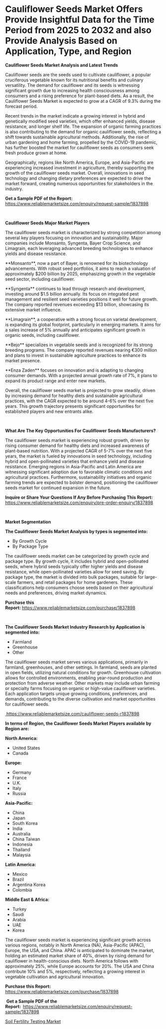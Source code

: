 <p><h1>Cauliflower Seeds Market Offers Provide Insightful Data for the Time Period from 2025 to 2032 and also Provide Analysis Based on Application, Type, and Region</h1></p><p><strong>Cauliflower Seeds Market Analysis and Latest Trends</strong></p>
<p><p>Cauliflower seeds are the seeds used to cultivate cauliflower, a popular cruciferous vegetable known for its nutritional benefits and culinary versatility. The demand for cauliflower and its seeds is witnessing significant growth due to increasing health consciousness among consumers and a rising preference for plant-based diets. As a result, the Cauliflower Seeds Market is expected to grow at a CAGR of 9.3% during the forecast period.</p><p>Recent trends in the market indicate a growing interest in hybrid and genetically modified seed varieties, which offer enhanced yields, disease resistance, and longer shelf life. The expansion of organic farming practices is also contributing to the demand for organic cauliflower seeds, reflecting a shift towards sustainable agricultural methods. Additionally, the rise of urban gardening and home farming, propelled by the COVID-19 pandemic, has further boosted the market for cauliflower seeds as consumers seek fresh produce grown at home.</p><p>Geographically, regions like North America, Europe, and Asia-Pacific are experiencing increased investment in agriculture, thereby supporting the growth of the cauliflower seeds market. Overall, innovations in seed technology and changing dietary preferences are expected to drive the market forward, creating numerous opportunities for stakeholders in the industry.</p></p>
<p><strong>Get a Sample PDF of the Report:&nbsp;</strong> <a href="https://www.reliablemarketsize.com/enquiry/request-sample/1837898?utm_campaign=2996&utm_medium=2&utm_source=Github&utm_content=ia&utm_term=30032025&utm_id=cauliflower-seeds">https://www.reliablemarketsize.com/enquiry/request-sample/1837898</a></p>
<p>&nbsp;</p>
<p><strong>Cauliflower Seeds Major Market Players</strong></p>
<p><p>The cauliflower seeds market is characterized by strong competition among several key players focusing on innovation and sustainability. Major companies include Monsanto, Syngenta, Bayer Crop Science, and Limagrain, each leveraging advanced breeding technologies to enhance yields and disease resistance.</p><p>**Monsanto**, now a part of Bayer, is renowned for its biotechnology advancements. With robust seed portfolios, it aims to reach a valuation of approximately $200 billion by 2025, emphasizing growth in the vegetable seed sector, including cauliflower.</p><p>**Syngenta** continues to lead through research and development, investing around $1.5 billion annually. Its focus on integrated pest management and resilient seed varieties positions it well for future growth. The company reported revenues exceeding $13 billion, showcasing its extensive market influence.</p><p>**Limagrain**, a cooperative with a strong focus on varietal development, is expanding its global footprint, particularly in emerging markets. It aims for a sales increase of 5% annually and anticipates significant growth in organic seeds, including cauliflower.</p><p>**Bejo** specializes in vegetable seeds and is recognized for its strong breeding programs. The company reported revenues nearing €300 million and plans to invest in sustainable agriculture practices to enhance its market presence.</p><p>**Enza Zaden** focuses on innovation and is adapting to changing consumer demands. With a projected annual growth rate of 7%, it plans to expand its product range and enter new markets.</p><p>Overall, the cauliflower seeds market is projected to grow steadily, driven by increasing demand for healthy diets and sustainable agricultural practices, with the CAGR expected to be around 4-6% over the next five years. This growth trajectory presents significant opportunities for established players and new entrants alike.</p></p>
<p>&nbsp;</p>
<p><strong>What Are The Key Opportunities For Cauliflower Seeds Manufacturers?</strong></p>
<p><p>The cauliflower seeds market is experiencing robust growth, driven by rising consumer demand for healthy diets and increased awareness of plant-based nutrition. With a projected CAGR of 5-7% over the next five years, the market is fueled by innovations in seed technology, including hybrid and open-pollinated varieties that enhance yield and disease resistance. Emerging regions in Asia-Pacific and Latin America are witnessing significant adoption due to favorable climatic conditions and agricultural practices. Furthermore, sustainability initiatives and organic farming trends are expected to bolster demand, positioning the cauliflower seeds market for continued expansion in the future.</p></p>
<p><strong>Inquire or Share Your Questions If Any Before Purchasing This Report:</strong> <a href="https://www.reliablemarketsize.com/enquiry/pre-order-enquiry/1837898?utm_campaign=2996&utm_medium=2&utm_source=Github&utm_content=ia&utm_term=30032025&utm_id=cauliflower-seeds">https://www.reliablemarketsize.com/enquiry/pre-order-enquiry/1837898</a></p>
<p>&nbsp;</p>
<p><strong>Market Segmentation</strong></p>
<p><strong>The Cauliflower Seeds Market Analysis by types is segmented into:</strong></p>
<p><ul><li>By Growth Cycle</li><li>By Package Type</li></ul></p>
<p><p>The cauliflower seeds market can be categorized by growth cycle and package type. By growth cycle, it includes hybrid and open-pollinated seeds, where hybrid seeds typically offer higher yields and disease resistance, while open-pollinated varieties allow for seed saving. By package type, the market is divided into bulk packages, suitable for large-scale farmers, and retail packages for home gardeners. These classifications help consumers choose seeds based on their agricultural needs and preferences, driving market dynamics.</p></p>
<p><strong>Purchase this Report:&nbsp;</strong><a href="https://www.reliablemarketsize.com/purchase/1837898?utm_campaign=2996&utm_medium=2&utm_source=Github&utm_content=ia&utm_term=30032025&utm_id=cauliflower-seeds">https://www.reliablemarketsize.com/purchase/1837898</a></p>
<p>&nbsp;</p>
<p><strong>The Cauliflower Seeds Market Industry Research by Application is segmented into:</strong></p>
<p><ul><li>Farmland</li><li>Greenhouse</li><li>Other</li></ul></p>
<p><p>The cauliflower seeds market serves various applications, primarily in farmland, greenhouses, and other settings. In farmland, seeds are planted in open fields, utilizing natural conditions for growth. Greenhouse cultivation allows for controlled environments, enabling year-round production and protection from adverse weather. Other markets may include urban farming or specialty farms focusing on organic or high-value cauliflower varieties. Each application targets unique growing conditions, preferences, and demands, contributing to the diverse cultivation and market opportunities for cauliflower seeds.</p></p>
<p><a href="https://www.reliablemarketsize.com/cauliflower-seeds-r1837898?utm_campaign=2996&utm_medium=2&utm_source=Github&utm_content=ia&utm_term=30032025&utm_id=cauliflower-seeds">&nbsp;https://www.reliablemarketsize.com/cauliflower-seeds-r1837898</a></p>
<p><strong>In terms of Region, the Cauliflower Seeds Market Players available by Region are:</strong></p>
<p>
    <p> <strong> North America: </strong>
        <ul>
            <li>United States</li>
            <li>Canada</li>
        </ul>
        </p> 
    <p> <strong> Europe: </strong>
        <ul>
            <li>Germany</li>
            <li>France</li>
            <li>U.K.</li>
            <li>Italy</li>
            <li>Russia</li>
        </ul>
        </p> 
    <p> <strong> Asia-Pacific: </strong>
        <ul>
            <li>China</li>
            <li>Japan</li>
            <li>South Korea</li>
            <li>India</li>
            <li>Australia</li>
            <li>China Taiwan</li>
            <li>Indonesia</li>
            <li>Thailand</li>
            <li>Malaysia</li>
        </ul>
        </p> 
    <p> <strong> Latin America: </strong>
        <ul>
            <li>Mexico</li>
            <li>Brazil</li>
            <li>Argentina Korea</li>
            <li>Colombia</li>
        </ul>
        </p> 
    <p> <strong> Middle East & Africa: </strong>
        <ul>
            <li>Turkey</li>
            <li>Saudi</li>
            <li>Arabia</li>
            <li>UAE</li>
            <li>Korea</li>
        </ul>
    </p>
    </p>
<p><p>The cauliflower seeds market is experiencing significant growth across various regions, notably in North America (NA), Asia-Pacific (APAC), Europe, the USA, and China. APAC is anticipated to dominate the market, holding an estimated market share of 40%, driven by rising demand for cauliflower in health-conscious diets. North America follows with approximately 25%, while Europe accounts for 20%. The USA and China contribute 10% and 5%, respectively, reflecting a growing interest in vegetable cultivation and agricultural innovation.</p></p>
<p><strong>Purchase this Report: </strong><a href="https://www.reliablemarketsize.com/purchase/1837898?utm_campaign=2996&utm_medium=2&utm_source=Github&utm_content=ia&utm_term=30032025&utm_id=cauliflower-seeds">https://www.reliablemarketsize.com/purchase/1837898</a></p>
<p>&nbsp;<strong>Get a Sample PDF of the Report:&nbsp;&nbsp;</strong><a href="https://www.reliablemarketsize.com/enquiry/request-sample/1837898?utm_campaign=2996&utm_medium=2&utm_source=Github&utm_content=ia&utm_term=30032025&utm_id=cauliflower-seeds">https://www.reliablemarketsize.com/enquiry/request-sample/1837898</a></p>
<p><strong></strong></p>
<p><p><a href="https://github.com/djarixneoza/Market-Research-Report-List-1/blob/main/soil-fertility-testing-market.md?utm_campaign=2996&utm_medium=2&utm_source=Github&utm_content=ia&utm_term=30032025&utm_id=cauliflower-seeds">Soil Fertility Testing Market</a></p></p>